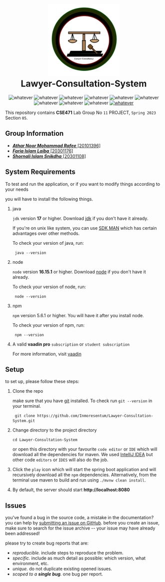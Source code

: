 <h1 align="center">
	<img src="https://raw.githubusercontent.com/Inmoresentum/Lawyer-Consultation-System/main/src/main/resources/META-INF/resources/images/application-main.png" width="230" alt="Logo"/><br/>
    Lawyer-Consultation-System
</h1> 

<p align ="center"> 
<img src="https://img.shields.io/node/v/p/latest" alt="whatever">
<img src="https://img.shields.io/badge/springboot-2.7.3-green" alt="whatever">
<img src="https://img.shields.io/badge/vaadin-23.3.6-yellowgreen" alt="whatever">
<img src="https://img.shields.io/badge/MariaDB-10.11.2-blue" alt="whatever">
<img src="https://img.shields.io/badge/MINIO-8.4.3-orange" alt="whatever">
<img src="https://img.shields.io/badge/vanilla-css-lightgrey" alt="whatever">
<img src="https://img.shields.io/github/languages/top/Inmoresentum/Lawyer-Consultation-System" alt="whatever">
<img src="https://img.shields.io/github/last-commit/Inmoresentum/Lawyer-Consultation-System" alt="whatever">
<img src="https://img.shields.io/github/contributors/Inmoresentum/Lawyer-Consultation-System" alt="whatever">
<a href="https://github.com/Inmoresentum/Lawyer-Consultation-System/actions/workflows/build_checker.yml">
<img src="https://github.com/Inmoresentum/Lawyer-Consultation-System/actions/workflows/build_checker.yml/badge.svg" alt="whatever">
</a>
</p>



This repository contains **CSE471** Lab Group No `11` PROJECT, `Spring 2023` Section `05`.

## Group Information

* [**_Athar Noor Mohammad Rafee_** \[20101396\]](https://github.com/Inmoresentum)
* [**_Faria Islam Laiba_** \[20301176\]](https://github.com/farialaiba)
* [**_Shornali Islam Snikdha_** \[20301108\]](https://github.com/shornaliislam)

## System Requirements

To test and run the application, or if you want to modify
things according to your needs

you will have to install the following things.

1. java

   `jdk` version **17** or higher.
   Download [jdk](https://www.oracle.com/java/technologies/downloads/)
   if you don't have it already.

   If you're on unix like system, you can use [SDK MAN](https://sdkman.io/)
   which has certain advantages over other methods.

   To check your version of java, run:

   ```shell
    java --version
   ```

2. node

   `node` version **16.15.1** or higher. Download [node](https://nodejs.org/en/download/) if you don't have it already.

   To check your version of node, run:

   ```shell
    node --version
   ```

3. npm

   `npm` version 5.6.1 or higher. You will have it after you install node.

   To check your version of npm, run:

   ```shell
    npm --version
   ```
4. A valid **vaadin pro** `subscription` or `student subscription`

   For more information, visit [vaadin](https://vaadin.com/)

## Setup

to set up, please follow these steps:

1. Clone the repo

   make sure that you have [git](https://git-scm.com/downloads) installed.
   To check run `git --version` in your
   terminal.
   ```shell
    git clone https://github.com/Inmoresentum/Lawyer-Consultation-System.git
   ```

2. Change directory to the project directory

    ```shell
    cd Lawyer-Consultation-System
    ```
   or open this directory with your favourite `code editor` or `IDE`
   which will download all the dependencies for maven.
   We used [IntelliJ IDEA](https://www.jetbrains.com/idea/) but other code
   `editors` or `IDES` will also do the job.

3. Click the `play` icon which will start the spring boot application
   and will recursively download all the `npm` dependencies.
   Alternatively, from the terminal use maven to build and
   run using `./mvnw clean install`.

4. By default, the server should start  **http://localhost:8080**

## Issues

you've found a bug in the source code, a mistake in the documentation?
you can help
by [submitting an issue on GitHub](https://github.com/Inmoresentum/Lawyer-Consultation-System/issues).
before you create an issue, make sure to search for the issue archive -- your issue may have already been addressed!

please try to create bug reports that are:

- _reproducible._ include steps to reproduce the problem.
- _specific._ include as much detail as possible: which version, what environment, etc.
- _unique._ do not duplicate existing opened issues.
- _scoped to a **single bug**._ one bug per report.
